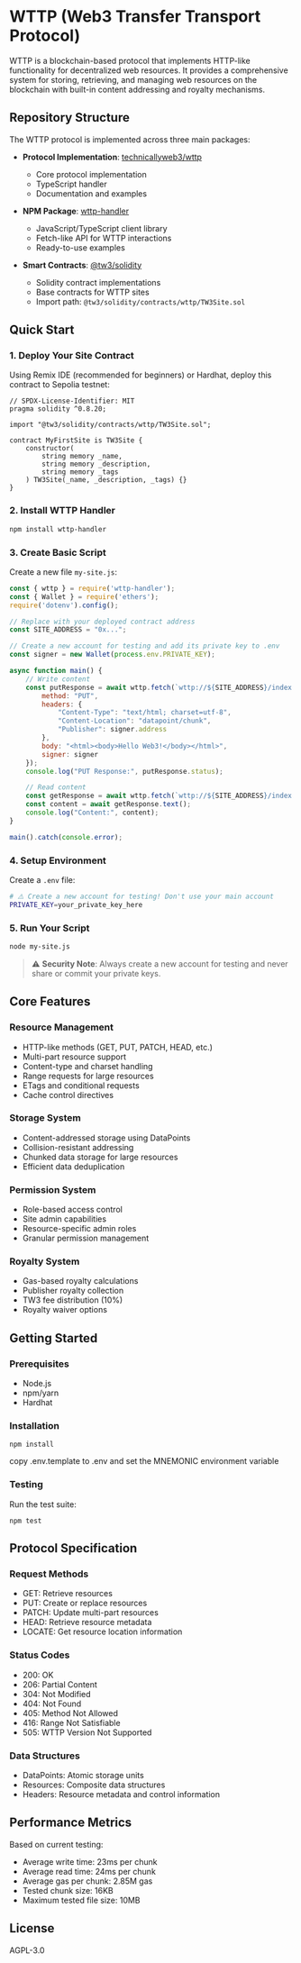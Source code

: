 # WTTP (Web3 Transfer Transport Protocol)

WTTP is a blockchain-based protocol that implements HTTP-like functionality for decentralized web resources. It provides a comprehensive system for storing, retrieving, and managing web resources on the blockchain with built-in content addressing and royalty mechanisms.

## Repository Structure

The WTTP protocol is implemented across three main packages:

- **Protocol Implementation**: [technicallyweb3/wttp](https://github.com/technicallyweb3/wttp)
  - Core protocol implementation
  - TypeScript handler
  - Documentation and examples

- **NPM Package**: [wttp-handler](https://www.npmjs.com/package/wttp-handler)
  - JavaScript/TypeScript client library
  - Fetch-like API for WTTP interactions
  - Ready-to-use examples

- **Smart Contracts**: [@tw3/solidity](https://www.npmjs.com/package/@tw3/solidity)
  - Solidity contract implementations
  - Base contracts for WTTP sites
  - Import path: `@tw3/solidity/contracts/wttp/TW3Site.sol`

## Quick Start

### 1. Deploy Your Site Contract
Using Remix IDE (recommended for beginners) or Hardhat, deploy this contract to Sepolia testnet:

```solidity
// SPDX-License-Identifier: MIT
pragma solidity ^0.8.20;

import "@tw3/solidity/contracts/wttp/TW3Site.sol";

contract MyFirstSite is TW3Site {
    constructor(
        string memory _name, 
        string memory _description, 
        string memory _tags
    ) TW3Site(_name, _description, _tags) {}
}
```

### 2. Install WTTP Handler
```bash
npm install wttp-handler
```

### 3. Create Basic Script
Create a new file `my-site.js`:

```javascript
const { wttp } = require('wttp-handler');
const { Wallet } = require('ethers');
require('dotenv').config();

// Replace with your deployed contract address
const SITE_ADDRESS = "0x..."; 

// Create a new account for testing and add its private key to .env
const signer = new Wallet(process.env.PRIVATE_KEY);

async function main() {
    // Write content
    const putResponse = await wttp.fetch(`wttp://${SITE_ADDRESS}/index.html`, {
        method: "PUT",
        headers: {
            "Content-Type": "text/html; charset=utf-8",
            "Content-Location": "datapoint/chunk",
            "Publisher": signer.address
        },
        body: "<html><body>Hello Web3!</body></html>",
        signer: signer
    });
    console.log("PUT Response:", putResponse.status);

    // Read content
    const getResponse = await wttp.fetch(`wttp://${SITE_ADDRESS}/index.html`);
    const content = await getResponse.text();
    console.log("Content:", content);
}

main().catch(console.error);
```

### 4. Setup Environment
Create a `.env` file:
```bash
# ⚠️ Create a new account for testing! Don't use your main account
PRIVATE_KEY=your_private_key_here
```

### 5. Run Your Script
```bash
node my-site.js
```

> ⚠️ **Security Note**: Always create a new account for testing and never share or commit your private keys.

## Core Features

### Resource Management
- HTTP-like methods (GET, PUT, PATCH, HEAD, etc.)
- Multi-part resource support
- Content-type and charset handling
- Range requests for large resources
- ETags and conditional requests
- Cache control directives

### Storage System
- Content-addressed storage using DataPoints
- Collision-resistant addressing
- Chunked data storage for large resources
- Efficient data deduplication

### Permission System
- Role-based access control
- Site admin capabilities
- Resource-specific admin roles
- Granular permission management

### Royalty System
- Gas-based royalty calculations
- Publisher royalty collection
- TW3 fee distribution (10%)
- Royalty waiver options

## Getting Started

### Prerequisites
- Node.js
- npm/yarn
- Hardhat

### Installation

```
npm install
```
copy .env.template to .env and set the MNEMONIC environment variable


### Testing

Run the test suite:
```
npm test
```

## Protocol Specification

### Request Methods
- GET: Retrieve resources
- PUT: Create or replace resources
- PATCH: Update multi-part resources
- HEAD: Retrieve resource metadata
- LOCATE: Get resource location information

### Status Codes
- 200: OK
- 206: Partial Content
- 304: Not Modified
- 404: Not Found
- 405: Method Not Allowed
- 416: Range Not Satisfiable
- 505: WTTP Version Not Supported

### Data Structures
- DataPoints: Atomic storage units
- Resources: Composite data structures
- Headers: Resource metadata and control information

## Performance Metrics

Based on current testing:
- Average write time: 23ms per chunk
- Average read time: 24ms per chunk
- Average gas per chunk: 2.85M gas
- Tested chunk size: 16KB
- Maximum tested file size: 10MB

## License

AGPL-3.0